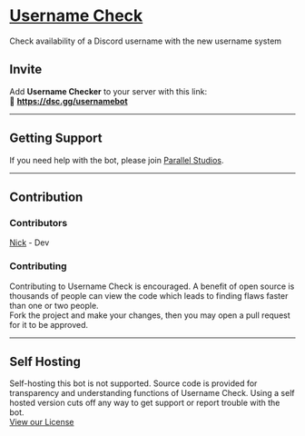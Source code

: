 # **[Username Check](https://dsc.gg/usernamebot)**

Check availability of a Discord username with the new username system

## Invite
Add **Username Checker** to your server with this link:<br>
🔗 **https://dsc.gg/usernamebot**

---

## Getting Support
If you need help with the bot, please join [Parallel Studios](https://discord.gg/uNTefVFPBn).

---

## Contribution
### Contributors
[Nick](https://github.com/nickfullstack) - Dev

### Contributing
Contributing to Username Check is encouraged. A benefit of open source is thousands of people can view the code which leads to finding flaws faster than one or two people.</br>Fork the project and make your changes, then you may open a pull request for it to be approved.

---

## Self Hosting
Self-hosting this bot is not supported. Source code is provided for transparency and understanding functions of Username Check. Using a self hosted version cuts off any way to get support or report trouble with the bot.<br/>[View our License](https://github.com/ThatGuyNickDev/gamedrop/blob/main/LICENSE)